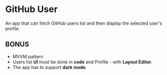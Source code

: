 # GitHub User

An app that can fetch GitHub users list and then display the selected user's profile.

## BONUS
 - MVVM pattern
 - Users list **UI** must be done in **code** and Profile - with **Layout Editor**.
 - The app has to support **dark mode**.
